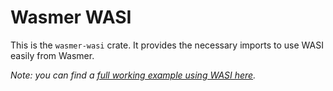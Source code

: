 # Wasmer WASI

This is the `wasmer-wasi` crate. It provides the necessary
imports to use WASI easily from Wasmer.

*Note: you can find a [full working example using WASI here](https://github.com/wasmerio/wasmer-reborn/blob/test-examples/examples/wasi.rs).*
